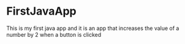 # FirstJavaApp
This is my first java app and it is an app that increases the value of a number by 2 when a button is clicked

